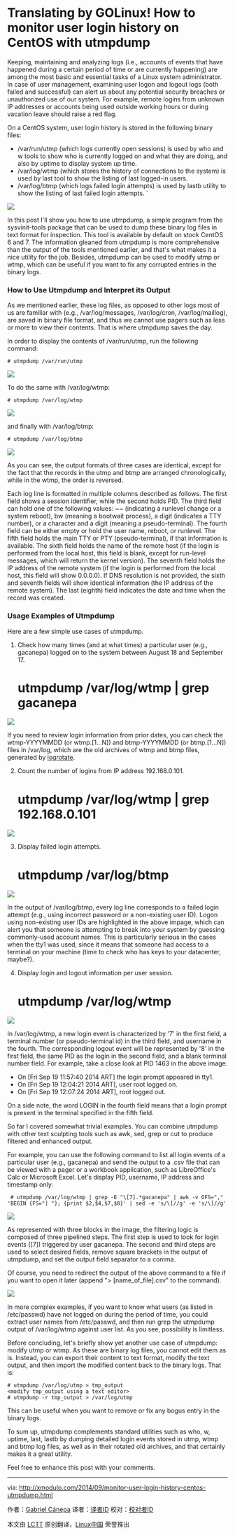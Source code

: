Translating by GOLinux!
How to monitor user login history on CentOS with utmpdump
================================================================================
Keeping, maintaining and analyzing logs (i.e., accounts of events that have happened during a certain period of time or are currently happening) are among the most basic and essential tasks of a Linux system administrator. In case of user management, examining user logon and logout logs (both failed and successful) can alert us about any potential security breaches or unauthorized use of our system. For example, remote logins from unknown IP addresses or accounts being used outside working hours or during vacation leave should raise a red flag.

On a CentOS system, user login history is stored in the following binary files:

- /var/run/utmp (which logs currently open sessions) is used by who and w tools to show who is currently logged on and what they are doing, and also by uptime to display system up time.
- /var/log/wtmp (which stores the history of connections to the system) is used by last tool to show the listing of last logged-in users.
- /var/log/btmp (which logs failed login attempts) is used by lastb utility to show the listing of last failed login attempts. `

![](https://farm4.staticflickr.com/3871/15106743340_bd13fcfe1c_o.png)

In this post I'll show you how to use utmpdump, a simple program from the sysvinit-tools package that can be used to dump these binary log files in text format for inspection. This tool is available by default on stock CentOS 6 and 7. The information gleaned from utmpdump is more comprehensive than the output of the tools mentioned earlier, and that's what makes it a nice utility for the job. Besides, utmpdump can be used to modify utmp or wtmp, which can be useful if you want to fix any corrupted entries in the binary logs.

### How to Use Utmpdump and Interpret its Output ###

As we mentioned earlier, these log files, as opposed to other logs most of us are familiar with (e.g., /var/log/messages, /var/log/cron, /var/log/maillog), are saved in binary file format, and thus we cannot use pagers such as less or more to view their contents. That is where utmpdump saves the day.

In order to display the contents of /var/run/utmp, run the following command:

    # utmpdump /var/run/utmp 

![](https://farm6.staticflickr.com/5595/15106696599_60134e3488_z.jpg)

To do the same with /var/log/wtmp:

    # utmpdump /var/log/wtmp 

![](https://farm6.staticflickr.com/5591/15106868718_6321c6ff11_z.jpg)

and finally with /var/log/btmp:

    # utmpdump /var/log/btmp 

![](https://farm6.staticflickr.com/5562/15293066352_c40bc98ca4_z.jpg)

As you can see, the output formats of three cases are identical, except for the fact that the records in the utmp and btmp are arranged chronologically, while in the wtmp, the order is reversed.

Each log line is formatted in multiple columns described as follows. The first field shows a session identifier, while the second holds PID. The third field can hold one of the following values: ~~ (indicating a runlevel change or a system reboot), bw (meaning a bootwait process), a digit (indicates a TTY number), or a character and a digit (meaning a pseudo-terminal). The fourth field can be either empty or hold the user name, reboot, or runlevel. The fifth field holds the main TTY or PTY (pseudo-terminal), if that information is available. The sixth field holds the name of the remote host (if the login is performed from the local host, this field is blank, except for run-level messages, which will return the kernel version). The seventh field holds the IP address of the remote system (if the login is performed from the local host, this field will show 0.0.0.0). If DNS resolution is not provided, the sixth and seventh fields will show identical information (the IP address of the remote system). The last (eighth) field indicates the date and time when the record was created.

### Usage Examples of Utmpdump ###

Here are a few simple use cases of utmpdump.

1. Check how many times (and at what times) a particular user (e.g., gacanepa) logged on to the system between August 18 and September 17.

    # utmpdump /var/log/wtmp | grep gacanepa 

![](https://farm4.staticflickr.com/3857/15293066362_fb2dd566df_z.jpg)

If you need to review login information from prior dates, you can check the wtmp-YYYYMMDD (or wtmp.[1...N]) and btmp-YYYYMMDD (or btmp.[1...N]) files in /var/log, which are the old archives of wtmp and btmp files, generated by [logrotate][1].

2. Count the number of logins from IP address 192.168.0.101.

    # utmpdump /var/log/wtmp | grep 192.168.0.101 

![](https://farm4.staticflickr.com/3842/15106743480_55ce84c9fd_z.jpg)

3. Display failed login attempts.

    # utmpdump /var/log/btmp 

![](https://farm4.staticflickr.com/3858/15293065292_e1d2562206_z.jpg)

In the output of /var/log/btmp, every log line corresponds to a failed login attempt (e.g., using incorrect password or a non-existing user ID). Logon using non-existing user IDs are highlighted in the above impage, which can alert you that someone is attempting to break into your system by guessing commonly-used account names. This is particularly serious in the cases when the tty1 was used, since it means that someone had access to a terminal on your machine (time to check who has keys to your datacenter, maybe?).

4. Display login and logout information per user session.

    # utmpdump /var/log/wtmp 

![](https://farm4.staticflickr.com/3835/15293065312_c762360791_z.jpg)

In /var/log/wtmp, a new login event is characterized by '7' in the first field, a terminal number (or pseudo-terminal id) in the third field, and username in the fourth. The corresponding logout event will be represented by '8' in the first field, the same PID as the login in the second field, and a blank terminal number field. For example, take a close look at PID 1463 in the above image.

- On [Fri Sep 19 11:57:40 2014 ART] the login prompt appeared in tty1.
- On [Fri Sep 19 12:04:21 2014 ART], user root logged on.
- On [Fri Sep 19 12:07:24 2014 ART], root logged out. 

On a side note, the word LOGIN in the fourth field means that a login prompt is present in the terminal specified in the fifth field.

So far I covered somewhat trivial examples. You can combine utmpdump with other text sculpting tools such as awk, sed, grep or cut to produce filtered and enhanced output.

For example, you can use the following command to list all login events of a particular user (e.g., gacanepa) and send the output to a .csv file that can be viewed with a pager or a workbook application, such as LibreOffice's Calc or Microsoft Excel. Let's display PID, username, IP address and timestamp only:

     # utmpdump /var/log/wtmp | grep -E "\[7].*gacanepa" | awk -v OFS="," 'BEGIN {FS="] "}; {print $2,$4,$7,$8}' | sed -e 's/\[//g' -e 's/\]//g' 

![](https://farm4.staticflickr.com/3851/15293065352_91e1c1e4b6_z.jpg)

As represented with three blocks in the image, the filtering logic is composed of three pipelined steps. The first step is used to look for login events ([7]) triggered by user gacanepa. The second and third steps are used to select desired fields, remove square brackets in the output of utmpdump, and set the output field separator to a comma.

Of course, you need to redirect the output of the above command to a file if you want to open it later (append "> [name_of_file].csv" to the command).

![](https://farm4.staticflickr.com/3889/15106867768_0e37881a25_z.jpg)

In more complex examples, if you want to know what users (as listed in /etc/passwd) have not logged on during the period of time, you could extract user names from /etc/passwd, and then run grep the utmpdump output of /var/log/wtmp against user list. As you see, possibility is limitless.

Before concluding, let's briefly show yet another use case of utmpdump: modify utmp or wtmp. As these are binary log files, you cannot edit them as is. Instead, you can export their content to text format, modify the text output, and then import the modified content back to the binary logs. That is:

    # utmpdump /var/log/utmp > tmp_output
    <modify tmp_output using a text editor>
    # utmpdump -r tmp_output > /var/log/utmp 

This can be useful when you want to remove or fix any bogus entry in the binary logs.

To sum up, utmpdump complements standard utilities such as who, w, uptime, last, lastb by dumping detailed login events stored in utmp, wtmp and btmp log files, as well as in their rotated old archives, and that certainly makes it a great utility.

Feel free to enhance this post with your comments. 

--------------------------------------------------------------------------------

via: http://xmodulo.com/2014/09/monitor-user-login-history-centos-utmpdump.html

作者：[Gabriel Cánepa][a]
译者：[译者ID](https://github.com/译者ID)
校对：[校对者ID](https://github.com/校对者ID)

本文由 [LCTT](https://github.com/LCTT/TranslateProject) 原创翻译，[Linux中国](http://linux.cn/) 荣誉推出

[a]:http://xmodulo.com/author/gabriel
[1]:http://xmodulo.com/2014/09/logrotate-manage-log-files-linux.html

